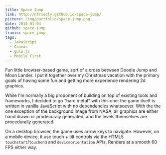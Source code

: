 ```yaml
---
title: Space Jump
link: http://nfriedly.github.io/space-jump/
picture: /img/portfolio/space-jump.png
date: 2015-01-04
github: space-jump
travis: space-jump
tags:
  - JavaScript
  - Canvas
  - gulp.js
  - Mobile First
---
```


Fun little browser-based game, sort of a cross between Doodle Jump and Moon Lander.
I put it together over my Christmas vacation with the primary goals of having some fun and getting more experience rendering 2d graphics.

While I'm normally a big proponent of building on top of existing tools and frameworks, I decided to go "bare metal" with this one: the game itself is written in vanilla JavaScript with no dependencies whatsoever.
With the the one exception of the background image from NASA, all graphics are either hand drawn or prodecuraly generated, and the levels themselves are procedurally generated.

On a desktop browser, the game uses arrow keys to navigate. However, on a mobile device, it use touch + tilt controls via the HTML5  `touchstart`/`touchend` and `deviceorientation` APIs. Renders at a smooth 60 FPS either way.